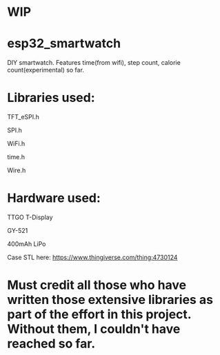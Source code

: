 # WIP
# esp32_smartwatch
DIY smartwatch. Features time(from wifi), step count, calorie count(experimental) so far. 

# Libraries used:

  TFT_eSPI.h

  SPI.h

  WiFi.h

  time.h

  Wire.h

# Hardware used:

  TTGO T-Display

  GY-521

  400mAh LiPo


Case STL here: https://www.thingiverse.com/thing:4730124

# Must credit all those who have written those extensive libraries as part of the effort in this project. Without them, I couldn't have reached so far.
